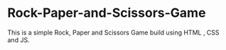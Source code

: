 # Rock-Paper-and-Scissors-Game
This is a simple Rock, Paper and Scissors Game build using HTML , CSS and JS.
